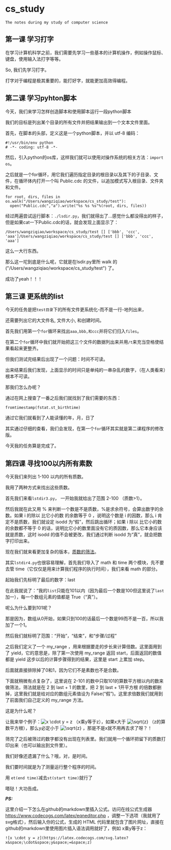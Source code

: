 # cs_study
```
The notes during my study of computer science
```
## 第一课 学习打字
在学习计算机科学之前，我们需要先学习一些基本的计算机操作，例如操作鼠标、键盘，使用输入法打字等等。

So, 我们先学习打字。

打字对于编程是极其重要的，能打好字，就能更加高效得编程。


## 第二课 学习pyhton脚本

今天，我们来学习怎样创造脚本和使用脚本运行一段python脚本

我们的目标是列出某个目录的所有文件并把结果输出到一个文本文件里面。

首先，在脚本的头部，定义这是一个python脚本，并以 utf-8 编码：
```
#!/usr/bin/env python
# -*- coding: utf-8 -*-
```

然后，引入python的os库，这样我们就可以使用对操作系统的相关方法：`import os`。

之后就是一个for循环，用它我们遍历指定目录的根目录以及其下的子目录、文件，在循环体内打开一个叫 Public.cdc 的文件，以追加模式写入根目录、文件夹和文件。

```
for root, dirs, files in os.walk("/Users/wangziqiao/workspace/cs_study/test"):
  open("Public.cdc","a").write("%s %s %s"%(root, dirs, files))
```

经过两遍尝试运行脚本：`./lsdir.py`，我们就得出了...感觉什么都没得出的样子，但是如果cat一下Public.cdc的话，就会发现上面显示了：
```
/Users/wangziqiao/workspace/cs_study/test [] ['bbb', 'ccc', 'aaa']/Users/wangziqiao/workspace/cs_study/test [] ['bbb', 'ccc', 'aaa']
```

这么一大行东西。

那么这一坨到底是什么呢，它就是在lsdir.py里所 walk 的 ("/Users/wangziqiao/workspace/cs_study/test") 了。

成功了yeah！！！


## 第三课 更系统的list

今天的任务是把`test目录`下的所有文件更系统化-而不是一行-地列出来，

还需要列出它的大文件名, 文件大小, 和创建时间。

首先我们用第一个`for`循环来找出`aaa,bbb,和ccc`并将它们归入`files`。

在第二个`for`循环中我们就开始把这三个文件的数据列出来并用`/t`来充当空格使结果看起来更整齐。

但我们测试完结果后出现了一个问题：时间不可读。

出来结果后我们发现，上面显示的时间只是单纯的一串杂乱的数字，（在人类看来）根本不可读。

那我们怎么办呢？

通过在网上搜查了一番之后我们就找到了我们需要的东西：
```
fromtimestamp(fstat.st_birthtime)
```
通过它我们就看到了人能读懂的年，月，日了

其实通过仔细的查看，我们会发现，在第一个`for`循环其实就是第二课程序的修改版。

今天我的任务算是完成了。


## 第四课 寻找100以内所有素数

今天我们来列出 1-100 以内的所有质数。

我用了两种方式来找出这些质数。

首先我们来看`lstdir3.py`， 一开始我就给出了范围 2-100 （质数>1）。

然后我就在此又用 % 来判断一个数是不是质数，%是求余符号，会算出数字的余数。如果 i 的除以 比它小的数 的余数等于 0 ，说明这个数是 i 的因数，那么 i 肯定不是质数，我们就设定 isodd 为“假”，然后跳出循环；如果 i 除以 比它小的数 的余数都不等于 0 的话，说明比它小的数里面没有它的质因数，那么它本身应该就是质数，这时 isodd 的值不会被更改，我们通过判断 isodd 为“真”，就会把数字打印出来。



现在我们就来看更加复杂的版本，[质数的筛法](https://baike.baidu.com/item/%E7%AD%9B%E6%B3%95)。

其实`lstdir4.py`也很容易理解，首先我们导入了 math 和 time 两个模块，先不要去管 time（它仅仅是用来计算我们程序的执行时间），我们来看 math 的部分。

起始我们先标明了最后的数字：last

在此我就说了：“我的`list`只能在101以内（因为最后一个数是100但这里说了`last`加一），每一个数组元素的值都是 True（“真”）。

呢么为什么要到101呢？

那是因为，数组从0开始，如果只到100的话最后一个数是99而不是一百，所以我加了一个1。

然后我们就标明了范围：“开始”，“结束”，和“步骤/过程”

之后我们定义了一个 my_range ，用来根据要走的步长来计算倍数。这里面用到了 yield，它的意思是，除了第一次使用 my_range 返回 start，后面返回的数值都是 yield 这步以后的计算步骤得到的结果，这里是 start 上累加 step。

后面就直接排除掉了0和1，因为它们不是素数也不是合数。

下面就稍微有点复杂了，这里说在 2-101 的数中只取101的算数平方根以内的数来做筛法，筛法就是在 2 到 last + 1 的数里，把 2 到 last + 1开平方根 的倍数都删掉，这里我们就是给对应的数组元素值设为 False(“假”)。这里求倍数我们就用到了前面我们自己定义的 my_range 方法。

这是为什么呢？

让我来举个例子：![x \cdot y = z](https://latex.codecogs.com/svg.latex?x&space;\cdot&space;y&space;=&space;z) （x乘y等于z），如果x大于 ![\sqrt{z}](https://latex.codecogs.com/svg.latex?\sqrt{z}) （z的算数平方根），那么y必定小于 ![\sqrt{z}](https://latex.codecogs.com/svg.latex?\sqrt{z}) ，那是不是x就不用再去求了呀？！

筛完了之后被筛过的数字都没有出现在列表里。我们就用一个循环把留下的质数打印出来（也可以输出到文件里）。

我们好像还遗漏了什么？哦，对，是时间。

我们要时间就是为了测量运行整个程序的时间。

用 `et(end time)`减去`st(start time)`就行了

嗒哒！大功告成。


***PS:***

这里介绍一下怎么在github的markdown里插入公式。访问在线公式生成器 https://www.codecogs.com/latex/eqneditor.php ，调整一下选项（我就用了svg格式），然后输入你的公式，生成的 HTML 代码里就包含了图片网址，直接在github的markdown里使用图片插入语法调用就好了，例如 x乘y等于z：
```
![x \cdot y = z](https://latex.codecogs.com/svg.latex?x&space;\cdot&space;y&space;=&space;z)
```



